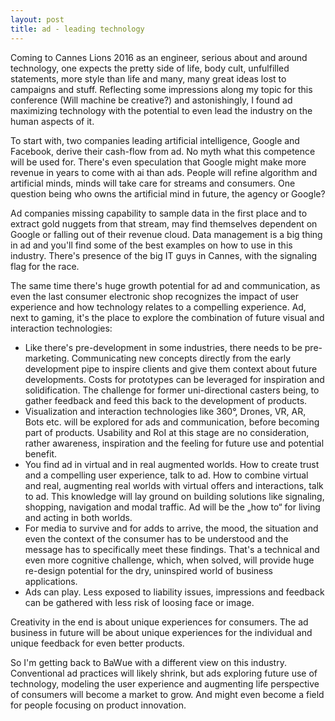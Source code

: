 ```yaml
---
layout: post
title: ad - leading technology
---
```



Coming to Cannes Lions 2016 as an engineer, serious about and around technology, one expects the pretty side of life, body cult, unfulfilled statements, more style than life and many, many great ideas lost to campaigns and stuff. Reflecting some impressions along my topic for this conference (Will machine be creative?) and astonishingly, I found ad maximizing technology with the potential to even lead the industry on the human aspects of it.

To start with, two companies leading artificial intelligence, Google and Facebook, derive their cash-flow from ad. No myth what this competence will be used for. There's even speculation that Google might make more revenue in years to come with ai than ads. People will refine algorithm and artificial minds, minds will take care for streams and consumers.  One question being who owns the artificial mind in future, the agency or Google? 

Ad companies missing capability to sample data in the first place and to extract gold nuggets from that stream, may find themselves dependent on Google or falling out of their revenue cloud. Data management is a big thing in ad and you'll find some of the best examples on how to use in this industry. There's presence of the big IT guys in Cannes, with the signaling flag for the race. 

The same time there's huge growth potential for ad and communication, as even the last consumer electronic shop recognizes the impact of user experience and how technology relates to a compelling experience.  Ad, next to gaming, it's the place to explore the combination of future visual and interaction technologies:

- Like there's pre-development in some industries, there needs to be pre-marketing. Communicating new concepts directly from the early development pipe to inspire clients and give them context about future developments. Costs for prototypes can be leveraged for inspiration and solidification. The challenge for former uni-directional casters being, to gather feedback and feed this back to the development of products.
- Visualization and interaction technologies like 360°, Drones, VR, AR, Bots etc. will be explored for ads and communication, before becoming part of products. Usability and RoI at this stage are no consideration, rather awareness, inspiration and the feeling for future use and potential benefit.
- You find ad in virtual and in real augmented worlds. How to create trust and a compelling user experience, talk to ad. How to combine virtual and real, augmenting real worlds with virtual offers and interactions, talk to ad. This knowledge will lay ground on building solutions like signaling, shopping, navigation and modal traffic. Ad will be the „how to“ for living and acting in both worlds.  
- For media to survive and for adds to arrive, the mood, the situation and even the context of the consumer has to be understood and the message has to specifically meet these findings. That's a technical and even more cognitive challenge, which, when solved, will provide huge re-design potential for the dry, uninspired world of business applications.
- Ads can play. Less exposed to liability issues, impressions and feedback can be gathered with less risk of loosing face or image.

Creativity in the end is about unique experiences for consumers. The ad business in future will be about unique experiences for the individual and unique feedback for even better products.

So I'm getting back to BaWue with a different view on this industry. Conventional ad practices will likely shrink, but ads exploring future use of technology, modeling the user experience and augmenting life perspective of consumers will become a market to grow. And might even become a field for people focusing on product innovation.
